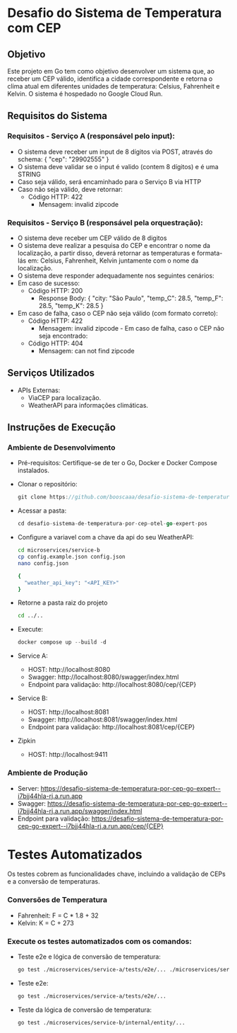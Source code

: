 # Desafio do Sistema de Temperatura com CEP
## Objetivo
Este projeto em Go tem como objetivo desenvolver um sistema que, ao receber um CEP válido, identifica a cidade correspondente e retorna o clima atual em diferentes unidades de temperatura: Celsius, Fahrenheit e Kelvin. O sistema é hospedado no Google Cloud Run.

## Requisitos do Sistema
### Requisitos - Serviço A (responsável pelo input):

- O sistema deve receber um input de 8 dígitos via POST, através do schema:  { "cep": "29902555" }
- O sistema deve validar se o input é valido (contem 8 dígitos) e é uma STRING
- Caso seja válido, será encaminhado para o Serviço B via HTTP
- Caso não seja válido, deve retornar:
  - Código HTTP: 422
    - Mensagem: invalid zipcode

### Requisitos - Serviço B (responsável pela orquestração):

- O sistema deve receber um CEP válido de 8 digitos
- O sistema deve realizar a pesquisa do CEP e encontrar o nome da localização, a partir disso, deverá retornar as temperaturas e formata-lás em: Celsius, Fahrenheit, Kelvin juntamente com o nome da localização.
- O sistema deve responder adequadamente nos seguintes cenários:
- Em caso de sucesso:
  - Código HTTP: 200
    - Response Body: { "city: "São Paulo", "temp_C": 28.5, "temp_F": 28.5, "temp_K": 28.5 }
- Em caso de falha, caso o CEP não seja válido (com formato correto):
  - Código HTTP: 422
    - Mensagem: invalid zipcode
​​- ​Em caso de falha, caso o CEP não seja encontrado:
  - Código HTTP: 404
    - Mensagem: can not find zipcode

## Serviços Utilizados
- APIs Externas:
  - ViaCEP para localização.
  - WeatherAPI para informações climáticas.

## Instruções de Execução
### Ambiente de Desenvolvimento
- Pré-requisitos: Certifique-se de ter o Go, Docker e Docker Compose instalados.
- Clonar o repositório: 
  ```go
  git clone https://github.com/booscaaa/desafio-sistema-de-temperatura-por-cep-otel-go-expert-pos.git
  ```
- Acessar a pasta: 
  ```go
  cd desafio-sistema-de-temperatura-por-cep-otel-go-expert-pos
  ```
- Configure a variavel com a chave da api do seu WeatherAPI:
  ```bash
  cd microservices/service-b
  cp config.example.json config.json
  nano config.json

  {
    "weather_api_key": "<API_KEY>"
  }
  ```
- Retorne a pasta raiz do projeto
  ```bash
  cd ../..
  ```
- Execute:
  ```go
  docker compose up --build -d
  ```
- Service A: 
  - HOST: http://localhost:8080
  - Swagger: http://localhost:8080/swagger/index.html
  - Endpoint para validação: http://localhost:8080/cep/{CEP}

- Service B: 
  - HOST: http://localhost:8081
  - Swagger: http://localhost:8081/swagger/index.html
  - Endpoint para validação: http://localhost:8081/cep/{CEP}

- Zipkin
  - HOST: http://localhost:9411

### Ambiente de Produção
  - Server: https://desafio-sistema-de-temperatura-por-cep-go-expert--i7bjj44hla-rj.a.run.app
  - Swagger: https://desafio-sistema-de-temperatura-por-cep-go-expert--i7bjj44hla-rj.a.run.app/swagger/index.html
  - Endpoint para validação: https://desafio-sistema-de-temperatura-por-cep-go-expert--i7bjj44hla-rj.a.run.app/cep/{CEP}


# Testes Automatizados
Os testes cobrem as funcionalidades chave, incluindo a validação de CEPs e a conversão de temperaturas.
### Conversões de Temperatura
- Fahrenheit: F = C * 1.8 + 32
- Kelvin: K = C + 273

### Execute os testes automatizados com os comandos: 
  - Teste e2e e lógica de conversão de temperatura:
    ```bash
    go test ./microservices/service-a/tests/e2e/... ./microservices/service-b/internal/entity/...
    ```

  - Teste e2e:
    ```bash
    go test ./microservices/service-a/tests/e2e/...
    ```

  - Teste da lógica de conversão de temperatura:
    ```bash
    go test ./microservices/service-b/internal/entity/...
    ```


